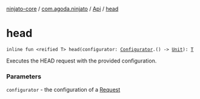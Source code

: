 [ninjato-core](../../index.md) / [com.agoda.ninjato](../index.md) / [Api](index.md) / [head](./head.md)

# head

`inline fun <reified T> head(configurator: `[`Configurator`](../../com.agoda.ninjato.http/-request/-configurator/index.md)`.() -> `[`Unit`](https://kotlinlang.org/api/latest/jvm/stdlib/kotlin/-unit/index.html)`): `[`T`](head.md#T)

Executes the HEAD request with the provided configuration.

### Parameters

`configurator` - the configuration of a [Request](../../com.agoda.ninjato.http/-request/index.md)
